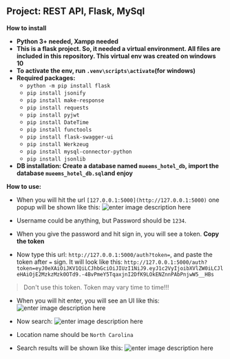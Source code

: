 ## Project: REST API, Flask, MySql
**How to install**

 - **Python 3+ needed, Xampp needed**
 - **This is a flask project. So, it needed a virtual environment. All files are included in this repository. This virtual env was created on windows 10**
 - **To activate the env, run ````.venv\scripts\activate````(for windows)**
 - **Required packages:**
	 - ````python -m pip install flask````
	 - `pip install jsonify`
	 - `pip install make-response`
	 - `pip install requests`
	 - `pip install pyjwt`
	 - `pip install DateTime`
	 - `pip install functools`
	 - `pip install flask-swagger-ui`
	 - `pip install Werkzeug`
	 - `pip install mysql-connector-python`
	 - `pip install jsonlib`
 - **DB installation: Create a database named `mueems_hotel_db`, import the database `mueems_hotel_db.sql`and enjoy**

**How to use:**

 - When you will hit the url `[127.0.0.1:5000](http://127.0.0.1:5000)` one popup will be shown like this: ![enter image description here](https://i.ibb.co/t3FQBBW/1.png)

 - Username could be anything, but Password should be `1234`. 
 - When you give the password and hit sign in, you will see a token. **Copy the token**
 - Now type this url: `http://127.0.0.1:5000/auth?token=`, and paste the token after `=` sign. It will look like this: `http://127.0.0.1:5000/auth?token=eyJ0eXAiOiJKV1QiLCJhbGciOiJIUzI1NiJ9.eyJ1c2VyIjoibXVlZW0iLCJleHAiOjE2MzkzMzk0OTd9.-4BvPmeY5TqaxjnI2DfK9LOkENZnnPAbPnjwW5__HBs`
> Don't use this token. Token may vary time to time!!!

 - When you will hit enter, you will see an UI like this: ![enter image description here](https://i.ibb.co/wYQ6N4W/2.png) 

 - Now search: ![enter image description here](https://i.ibb.co/mX0mFYd/3.png)

 - Location name should be `North Carolina`
 - Search results will be shown like this: ![enter image description here](https://i.ibb.co/tQ8rkJc/4.png)
